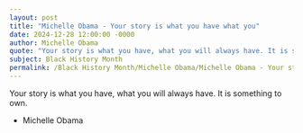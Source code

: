 ```yaml
---
layout: post
title: "Michelle Obama - Your story is what you have what you"
date: 2024-12-28 12:00:00 -0000
author: Michelle Obama
quote: "Your story is what you have, what you will always have. It is something to own."
subject: Black History Month
permalink: /Black History Month/Michelle Obama/Michelle Obama - Your story is what you have what you
---
```


Your story is what you have, what you will always have. It is something to own.

- Michelle Obama
